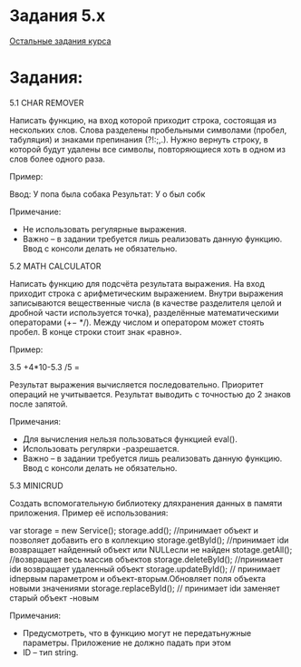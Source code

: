 # Задания 5.х

[Остальные задания курса](https://github.com/IgorBrv/xt_net_web "Остальные задания курса")

# Задания:

5.1 CHAR REMOVER

Написать функцию, на вход которой приходит строка, состоящая из нескольких слов. Слова разделены пробельными символами (пробел, табуляция) и знаками препинания (?!:;,.).  Нужно вернуть строку, в которой будут удалены все символы, повторяющиеся хоть в одном из слов более одного раза.

Пример:

Ввод: У попа была собака
Результат: У о был собк

Примечание:
- Не использовать регулярные выражения.
- Важно – в задании требуется лишь реализовать данную функцию. Ввод с консоли делать не обязательно.


5.2 MATH CALCULATOR

Написать функцию для подсчёта результата выражения. На вход приходит строка с арифметическим выражением. Внутри выражения записываются вещественные числа (в качестве разделителя целой и дробной части используется точка), разделённые математическими операторами (+− */). Между числом и оператором может стоять пробел. В конце строки стоит знак «равно».

Пример:

3.5 +4*10-5.3 /5 = 

Результат выражения вычисляется последовательно. Приоритет операций не учитывается. Результат выводить с точностью до 2 знаков после запятой.

Примечания:
- Для вычисления нельзя пользоваться функцией eval().
- Использовать регулярки -разрешается.
- Важно – в задании требуется лишь реализовать данную функцию. Ввод с консоли делать не обязательно.

5.3 MINICRUD

 Создать вспомогательную библиотеку дляхранения данных в памяти приложения. Пример её использования:
 
 var storage = new Service();
 storage.add(); //принимает объект и позволяет добавить его в коллекцию
 storage.getById(); //принимает idи возвращает найденный объект или NULLесли не найден
 stotage.getAll(); //возвращает весь массив объектов
 storage.deleteById(); //принимает idи возвращает удаленный объект
 storage.updateById(); // принимает idпервым параметром и объект-вторым.Обновляет поля объекта новыми значениями
 storage.replaceById(); // принимает idи заменяет старый объект -новым

Примечания:
- Предусмотреть, что в функцию могут не передатьнужные параметры. Приложение не должно падать при этом
- ID – тип string.